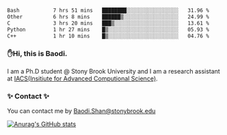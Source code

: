 <!--START_SECTION:waka-->

```txt
Bash           7 hrs 51 mins   ████████░░░░░░░░░░░░░░░░░   31.96 %
Other          6 hrs 8 mins    ██████▒░░░░░░░░░░░░░░░░░░   24.99 %
C              3 hrs 20 mins   ███▒░░░░░░░░░░░░░░░░░░░░░   13.61 %
Python         1 hr 27 mins    █▒░░░░░░░░░░░░░░░░░░░░░░░   05.93 %
C++            1 hr 10 mins    █▒░░░░░░░░░░░░░░░░░░░░░░░   04.76 %
```

<!--END_SECTION:waka-->

### ✋Hi, this is Baodi. 

I am a Ph.D student @ Stony Brook University and I am a research assistant at [IACS(Insitiute for Advanced Computional Science)](https://iacs.stonybrook.edu/).

### ✨ Contact ✨

You can contact me by [Baodi.Shan@stonybrook.edu](mailto:Baodi.Shan@stonybrook.edu)

[![Anurag's GitHub stats](https://github-readme-stats.vercel.app/api?username=lwshanbd&theme=jolly&show_icons=true&count_private=true&include_all_commits=true)](https://github.com/anuraghazra/github-readme-stats)



<!--
**lwshanbd/lwshanbd** is a ✨ _special_ ✨ repository because its `README.md` (this file) appears on your GitHub profile.

Here are some ideas to get you started:

- 🔭 I’m currently working on ...
- 🌱 I’m currently learning ...
- 👯 I’m looking to collaborate on ...
- 🤔 I’m looking for help with ...
- 💬 Ask me about ...
- 📫 How to reach me: ...
- 😄 Pronouns: ...
- ⚡ Fun fact: ...
-->
